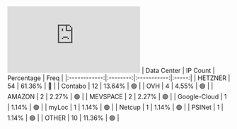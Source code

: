 ![Diagramm](https://github.com/obajay/StateSync-snapshots/blob/main/Projects/Ojo/1/README.md)
| Data Center | IP Count | Percentage | Freq |
|:------------:|:--------:|:-----------:|:-----:|
| HETZNER | 54 | 61.36% | 🔴 |
| Contabo | 12 | 13.64% | 🟢 |
| OVH | 4 | 4.55% | 🟢 |
| AMAZON | 2 | 2.27% | 🟢 |
| MEVSPACE | 2 | 2.27% | 🟢 |
| Google-Cloud | 1 | 1.14% | 🟢 |
| myLoc | 1 | 1.14% | 🟢 |
| Netcup | 1 | 1.14% | 🟢 |
| PSINet | 1 | 1.14% | 🟢 |
| OTHER | 10 | 11.36% | 🟢 |